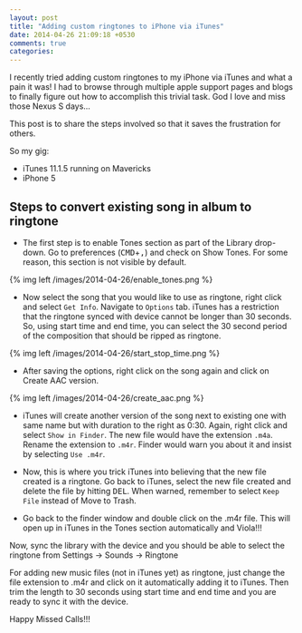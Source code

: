 ```yaml
---
layout: post
title: "Adding custom ringtones to iPhone via iTunes"
date: 2014-04-26 21:09:18 +0530
comments: true
categories:
---
```


I recently tried adding custom ringtones to my iPhone via iTunes and what a pain it was! I had to browse through multiple apple support pages and blogs to finally figure out how to accomplish this trivial task. God I love and miss those Nexus S days...

This post is to share the steps involved so that it saves the frustration for others.

So my gig:

* iTunes 11.1.5 running on Mavericks
* iPhone 5

## Steps to convert existing song in album to ringtone

* The first step is to enable Tones section as part of the Library drop-down. Go to preferences (<kbd>CMD</kbd>+<kbd>,</kbd>) and check on Show Tones. For some reason, this section is not visible by default.

{% img left /images/2014-04-26/enable_tones.png %}

* Now select the song that you would like to use as ringtone, right click and select `Get Info`. Navigate to `Options` tab. iTunes has a restriction that the ringtone synced with device cannot be longer than 30 seconds. So, using start time and end time, you can select the 30 second period of the composition that should be ripped as ringtone.

{% img left /images/2014-04-26/start_stop_time.png %}

* After saving the options, right click on the song again and click on Create AAC version.

{% img left /images/2014-04-26/create_aac.png %}

* iTunes will create another version of the song next to existing one with same name but with duration to the right as 0:30. Again, right click and select `Show in Finder`. The new file would have the extension `.m4a`. Rename the extension to `.m4r`. Finder would warn you about it and insist by selecting `Use .m4r`.

* Now, this is where you trick iTunes into believing that the new file created is a ringtone. Go back to iTunes, select the new file created and delete the file by hitting <kbd>DEL</kbd>. When warned, remember to select `Keep File` instead of Move to Trash.

* Go back to the finder window and double click on the .m4r file. This will open up in iTunes in the Tones section automatically and Viola!!!

Now, sync the library with the device and you should be able to select the ringtone from Settings -> Sounds -> Ringtone

For adding new music files (not in iTunes yet) as ringtone, just change the file extension to .m4r and click on it automatically adding it to iTunes. Then trim the length to 30 seconds using start time and end time and you are ready to sync it with the device.

Happy Missed Calls!!!
